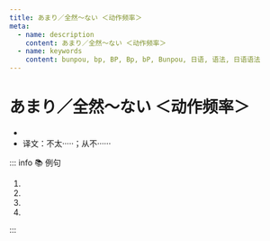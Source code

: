 ```yaml
---
title: あまり／全然～ない ＜动作频率＞
meta:
  - name: description
    content: あまり／全然～ない ＜动作频率＞
  - name: keywords
    content: bunpou, bp, BP, Bp, bP, Bunpou, 日语, 语法, 日语语法
---
```


# あまり／全然～ない ＜动作频率＞ <Badge type="tip" text="N5" />

* <grammer-content sentence="意义：表示动作执行的**频率**。**「あまり～ない」**表示动作**频率低**；**「[全然/ぜんぜん]～ない」**表示**频率为零**，从不进行该动作。" />
* 译文：不太·····；从不······

::: info :books: 例句

1. <grammer-content id='1-5-3-0' sentence="[私/わたし]は**あまり**[手紙/てがみ]を[書/か]か**ない**。" trans='我很少写信。' />
2. <grammer-content id='1-5-3-1' sentence="[私/わたし]は**[全然/ぜんぜん]**ハガキを[書/か]か**ない**。" trans='我从不写明信片。' />
3. <grammer-content id='1-5-3-2' sentence="[鈴木/すずき]さんは**あまり**カフェに[行/い]か**ない**。" trans='铃木不咋去咖啡店。' />
4. <grammer-content id='1-5-3-3' sentence="コーヒーは**[全然/ぜんぜん]**[飲/の]み**ません**。" trans='从不喝咖啡。' />

:::
